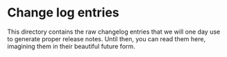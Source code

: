 # Change log entries

This directory contains the raw changelog entries that we will one day use to generate proper release notes. Until then, you can read them here, imagining them in their beautiful future form.
